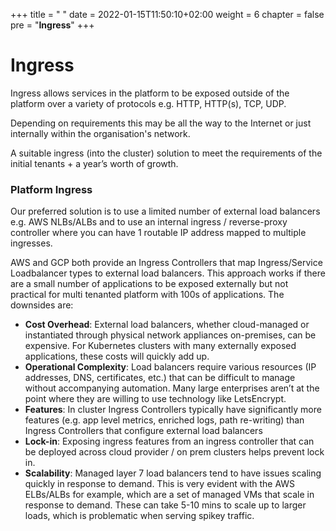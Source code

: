 +++
title = " "
date = 2022-01-15T11:50:10+02:00
weight = 6
chapter = false
pre = "<b>Ingress</b>"
+++

# Ingress

Ingress allows services in the platform to be exposed outside of the platform over a variety of protocols e.g. HTTP, HTTP(s), TCP, UDP. 

Depending on requirements this may be all the way to the Internet or just internally within the organisation's network.

A suitable ingress (into the cluster) solution to meet the requirements of the initial tenants + a year’s worth of growth.

### Platform Ingress

Our preferred solution is to use a limited number of external load balancers e.g. AWS NLBs/ALBs and to use an internal ingress / reverse-proxy controller where you can have 1 routable IP address mapped to multiple ingresses.

AWS and GCP both provide an Ingress Controllers that map Ingress/Service Loadbalancer types to external load balancers. This approach works if there are a small number of applications to be exposed externally but not practical for multi tenanted platform with 100s of applications. The downsides are:
* **Cost Overhead**: External load balancers, whether cloud-managed or instantiated through physical network appliances on-premises, can be expensive. For Kubernetes clusters with many externally exposed applications, these costs will quickly add up. 
* **Operational Complexity**: Load balancers require various resources (IP addresses, DNS, certificates, etc.) that can be difficult to manage without accompanying automation. Many large enterprises aren’t at the point where they are willing to use technology like LetsEncrypt. 
* **Features**: In cluster Ingress Controllers typically have significantly more features (e.g. app level metrics, enriched logs, path re-writing) than Ingress Controllers that configure external load balancers 
* **Lock-in**: Exposing ingress features from an ingress controller that can be deployed across cloud provider / on prem clusters helps prevent lock in. 
* **Scalability**: Managed layer 7 load balancers tend to have issues scaling quickly in response to demand. This is very evident with the AWS ELBs/ALBs for example, which are a set of managed VMs that scale in response to demand. These can take 5-10 mins to scale up to larger loads, which is problematic when serving spikey traffic.


